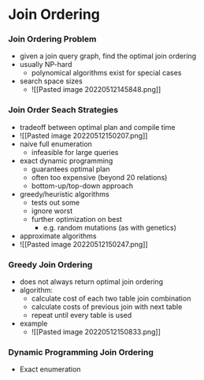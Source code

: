 # Join Ordering
### Join Ordering Problem
+ given a join query graph, find the optimal join ordering
+ usually NP-hard
	+ polynomical algorithms exist for special cases
+ search space sizes
	+ ![[Pasted image 20220512145848.png]]

### Join Order Seach Strategies
+ tradeoff between optimal plan and compile time
+ ![[Pasted image 20220512150207.png]]
+ naive full enumeration
	+ infeasible for large queries
+ exact dynamic programming
	+ guarantees optimal plan
	+ often too expensive (beyond 20 relations)
	+ bottom-up/top-down approach
+ greedy/heuristic algorithms
	+ tests out some
	+ ignore worst
	+ further optimization on best
		+ e.g. random mutations (as with genetics)
+ approximate algorithms
+ ![[Pasted image 20220512150247.png]]

### Greedy Join Ordering
+ does not always return optimal join ordering
+ algorithm:
	+ calculate cost of each two table join combination
	+ calculate costs of previous join with next table
	+ repeat until every table is used
+ example
	+ ![[Pasted image 20220512150833.png]]

### Dynamic Programming Join Ordering
+ Exact enumeration